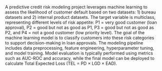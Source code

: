 A predictive credit risk modeling project leverages machine learning to assess the likelihood of customer default based on two datasets: 1) bureau datasets and 2) internal product datasets. The target variable is multiclass, representing different levels of risk appetite: P1 = very good customer (loan approval), P2 = good but not as good as P1, P3 = good but not as good as P2, and P4 = not a good customer (low priority level). The goal of the machine learning model is to classify customers into these risk categories to support decision-making in loan approvals. The modeling pipeline includes data preprocessing, feature engineering, hyperparameter tuning, and model training. Model evaluation is typically performed using metrics such as AUC-ROC and accuracy, while the final model can be deployed to calculate Total Expected Loss (TEL = PD × LGD × EAD).
